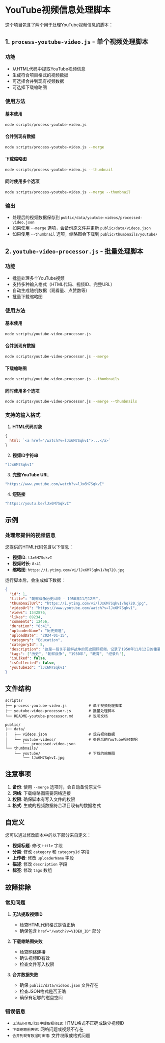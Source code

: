 # YouTube视频信息处理脚本

这个项目包含了两个用于处理YouTube视频信息的脚本：

## 1. `process-youtube-video.js` - 单个视频处理脚本

### 功能
- 从HTML代码中提取YouTube视频信息
- 生成符合项目格式的视频数据
- 可选择合并到现有视频数据
- 可选择下载缩略图

### 使用方法

#### 基本使用
```bash
node scripts/process-youtube-video.js
```

#### 合并到现有数据
```bash
node scripts/process-youtube-video.js --merge
```

#### 下载缩略图
```bash
node scripts/process-youtube-video.js --thumbnail
```

#### 同时使用多个选项
```bash
node scripts/process-youtube-video.js --merge --thumbnail
```

### 输出
- 处理后的视频数据保存到 `public/data/youtube-videos/processed-video.json`
- 如果使用 `--merge` 选项，会备份原文件并更新 `public/data/videos.json`
- 如果使用 `--thumbnail` 选项，缩略图会下载到 `public/thumbnails/youtube/`

## 2. `youtube-video-processor.js` - 批量处理脚本

### 功能
- 批量处理多个YouTube视频
- 支持多种输入格式（HTML代码、视频ID、完整URL）
- 自动生成随机数据（观看量、点赞数等）
- 批量下载缩略图

### 使用方法

#### 基本使用
```bash
node scripts/youtube-video-processor.js
```

#### 合并到现有数据
```bash
node scripts/youtube-video-processor.js --merge
```

#### 下载缩略图
```bash
node scripts/youtube-video-processor.js --thumbnails
```

#### 同时使用多个选项
```bash
node scripts/youtube-video-processor.js --merge --thumbnails
```

### 支持的输入格式

1. **HTML代码对象**
```javascript
{
  html: `<a href="/watch?v=lJx6M7SqkvI">...</a>`
}
```

2. **视频ID字符串**
```javascript
"lJx6M7SqkvI"
```

3. **完整YouTube URL**
```javascript
"https://www.youtube.com/watch?v=lJx6M7SqkvI"
```

4. **短链接**
```javascript
"https://youtu.be/lJx6M7SqkvI"
```

## 示例

### 处理您提供的视频信息

您提供的HTML代码包含以下信息：
- **视频ID**: `lJx6M7SqkvI`
- **视频时长**: `8:41`
- **缩略图**: `https://i.ytimg.com/vi/lJx6M7SqkvI/hq720.jpg`

运行脚本后，会生成如下数据：

```json
{
  "id": 1,
  "title": "朝鲜战争历史回顾 - 1950年11月12日",
  "thumbnailUrl": "https://i.ytimg.com/vi/lJx6M7SqkvI/hq720.jpg",
  "videoUrl": "https://www.youtube.com/watch?v=lJx6M7SqkvI",
  "views": 1542876,
  "likes": 89234,
  "comments": 12456,
  "duration": "8:41",
  "uploaderName": "历史频道",
  "uploadDate": "2024-01-15",
  "category": "Education",
  "categoryId": 5,
  "description": "这是一段关于朝鲜战争的历史回顾视频，记录了1950年11月12日的重要历史时刻。",
  "tags": ["历史", "朝鲜战争", "1950年", "教育", "纪录片"],
  "isLiked": false,
  "isCollected": false,
  "youtubeId": "lJx6M7SqkvI"
}
```

## 文件结构

```
scripts/
├── process-youtube-video.js          # 单个视频处理脚本
├── youtube-video-processor.js        # 批量处理脚本
└── README-youtube-processor.md       # 说明文档

public/
├── data/
│   ├── videos.json                   # 现有视频数据
│   └── youtube-videos/               # 处理后的YouTube视频数据
│       └── processed-video.json
└── thumbnails/
    └── youtube/                      # 下载的缩略图
        └── lJx6M7SqkvI.jpg
```

## 注意事项

1. **备份**: 使用 `--merge` 选项时，会自动备份原文件
2. **网络**: 下载缩略图需要网络连接
3. **权限**: 确保脚本有写入文件的权限
4. **格式**: 生成的视频数据符合项目现有的数据格式

## 自定义

您可以通过修改脚本中的以下部分来自定义：

- **视频标题**: 修改 `title` 字段
- **分类**: 修改 `category` 和 `categoryId` 字段
- **上传者**: 修改 `uploaderName` 字段
- **描述**: 修改 `description` 字段
- **标签**: 修改 `tags` 数组

## 故障排除

### 常见问题

1. **无法提取视频ID**
   - 检查HTML代码格式是否正确
   - 确保包含 `href="/watch?v=VIDEO_ID"` 部分

2. **下载缩略图失败**
   - 检查网络连接
   - 确认视频ID有效
   - 检查文件写入权限

3. **合并数据失败**
   - 确保 `public/data/videos.json` 文件存在
   - 检查JSON格式是否正确
   - 确保有足够的磁盘空间

### 错误信息

- `无法从HTML代码中提取视频ID`: HTML格式不正确或缺少视频ID
- `下载缩略图失败`: 网络问题或视频不存在
- `合并到现有数据时出错`: 文件权限或格式问题
